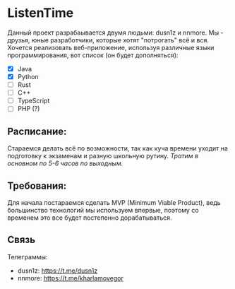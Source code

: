 # ListenTime

Данный проект разрабаывается двумя людьми: dusn1z и nnmore.
Мы - друзья, юные разработчики, которые хотят "потрогать" всё и вся.
Хочется реализовать веб-приложение, используя различные языки программирования, вот список (он будет дополняться):
- [x] Java
- [X] Python
- [ ] Rust
- [ ] C++
- [ ] TypeScript
- [ ] PHP (?)

## Расписание:
Стараемся делать всё по возможности, так как куча времени уходит на подготовку к экзаменам и разную школьную рутину.
_Тратим в основном по 5-6 часов по выходным._

## Требования:
Для начала постараемся сделать MVP (Minimum Viable Product), ведь большинство технологий мы используем впервые, поэтому со временем это все будет постепенно дорабатываться.

## Связь
Телеграммы:
- dusn1z: https://t.me/dusn1z
- nnmore: https://t.me/kharlamovegor
